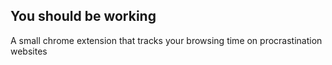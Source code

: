 ## You should be working

A small chrome extension that tracks your browsing time on procrastination websites